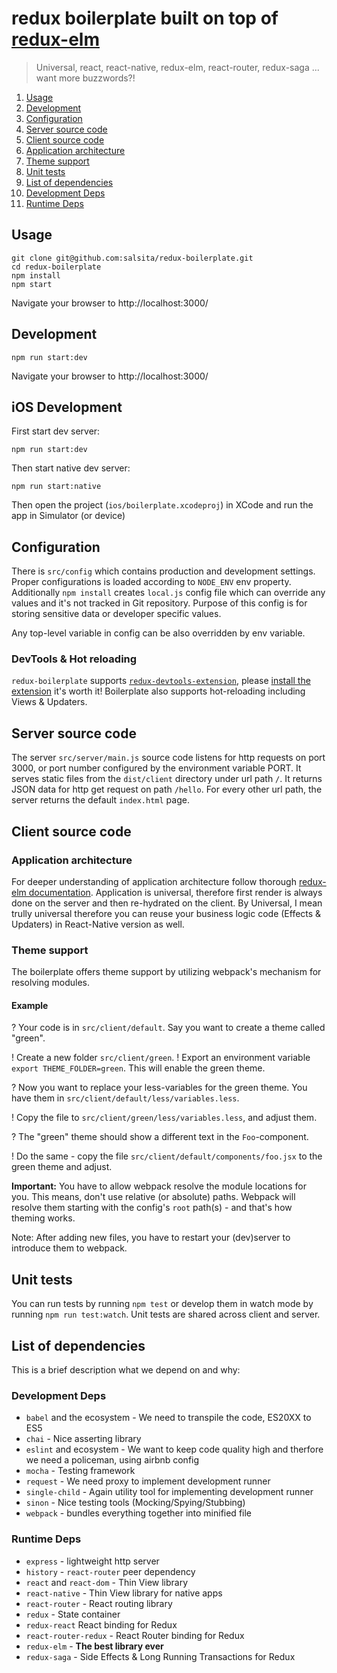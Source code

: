 # redux boilerplate built on top of [redux-elm](https://github.com/salsita/redux-elm)

> Universal, react, react-native, redux-elm, react-router, redux-saga ... want more buzzwords?!

1. [Usage](#usage)
2. [Development](#development)
3. [Configuration](#configuration)
4. [Server source code](#server-source-code)
5. [Client source code](#client-source-code)
  1. [Application architecture](#application-architecture)
  2. [Theme support](#theme-support)
6. [Unit tests](#unit-tests)
7. [List of dependencies](#list-of-dependencies)
  1. [Development Deps](#development-deps)
  2. [Runtime Deps](#runtime-deps)


## Usage
```
git clone git@github.com:salsita/redux-boilerplate.git
cd redux-boilerplate
npm install
npm start
```
Navigate your browser to http://localhost:3000/


## Development
```
npm run start:dev
```
Navigate your browser to http://localhost:3000/

## iOS Development
First start dev server:

```
npm run start:dev
```

Then start native dev server:

```
npm run start:native
```

Then open the project (`ios/boilerplate.xcodeproj`) in XCode and run the app in Simulator (or device)

## Configuration

There is `src/config` which contains production and development settings.
Proper configurations is loaded according to `NODE_ENV` env property.
Additionally `npm install` creates `local.js` config file which can override any
values and it's not tracked in Git repository. Purpose of this config is
for storing sensitive data or developer specific values.

Any top-level variable in config can be also overridden by env variable.

### DevTools & Hot reloading
`redux-boilerplate` supports [`redux-devtools-extension`](https://github.com/zalmoxisus/redux-devtools-extension),
please [install the extension](https://chrome.google.com/webstore/detail/redux-devtools/lmhkpmbekcpmknklioeibfkpmmfibljd)
it's worth it! Boilerplate also supports hot-reloading including Views & Updaters.


## Server source code

The server `src/server/main.js` source code listens for http requests on port 3000,
or port number configured by the environment variable PORT. It serves static files
from the `dist/client` directory under url path `/`. It returns JSON data
for http get request on path `/hello`. For every other url path,
the server returns the default `index.html` page.

## Client source code

### Application architecture

For deeper understanding of application architecture follow thorough [redux-elm documentation](http://salsita.github.io/redux-elm/). Application is
universal, therefore first render is always done on the server and then re-hydrated on the client. By Universal, I mean trully universal therefore
you can reuse your business logic code (Effects & Updaters) in React-Native version as well.

### Theme support

The boilerplate offers theme support by utilizing webpack's mechanism for resolving modules.

#### Example

? Your code is in `src/client/default`. Say you want to create a theme called "green".

! Create a new folder `src/client/green`.
! Export an environment variable `export THEME_FOLDER=green`. This will enable the green theme.

? Now you want to replace your less-variables for the green theme. You have them in `src/client/default/less/variables.less`.

! Copy the file to `src/client/green/less/variables.less`, and adjust them.

? The "green" theme should show a different text in the `Foo`-component.

! Do the same - copy the file `src/client/default/components/foo.jsx` to the green theme and adjust.

**Important:** You have to allow webpack resolve the module locations for you. This means, don't use relative (or absolute)
paths. Webpack will resolve them starting with the config's `root` path(s) - and that's how theming works.

Note: After adding new files, you have to restart your (dev)server to introduce them to webpack.

## Unit tests

You can run tests by running `npm test` or develop them in watch mode by running `npm run test:watch`.
Unit tests are shared across client and server.

## List of dependencies

This is a brief description what we depend on and why:

### Development Deps

* `babel` and the ecosystem - We need to transpile the code, ES20XX to ES5
* `chai` - Nice asserting library
* `eslint` and ecosystem - We want to keep code quality high and therfore we need a policeman, using airbnb config
* `mocha` - Testing framework
* `request` - We need proxy to implement development runner
* `single-child` - Again utility tool for implementing development runner
* `sinon` - Nice testing tools (Mocking/Spying/Stubbing)
* `webpack` - bundles everything together into minified file

### Runtime Deps

* `express` - lightweight http server
* `history` - `react-router` peer dependency
* `react` and `react-dom` - Thin View library
* `react-native` - Thin View library for native apps
* `react-router` - React routing library
* `redux` - State container
* `redux-react` React binding for Redux
* `react-router-redux` - React Router binding for Redux
* `redux-elm` - **The best library ever**
* `redux-saga` - Side Effects & Long Running Transactions for Redux

